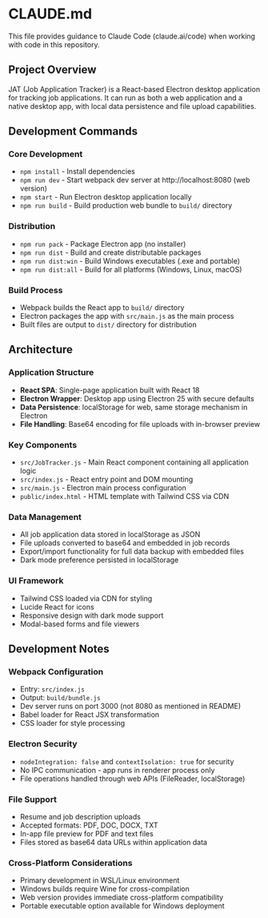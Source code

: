 # CLAUDE.md

This file provides guidance to Claude Code (claude.ai/code) when working with code in this repository.

## Project Overview

JAT (Job Application Tracker) is a React-based Electron desktop application for tracking job applications. It can run as both a web application and a native desktop app, with local data persistence and file upload capabilities.

## Development Commands

### Core Development
- `npm install` - Install dependencies
- `npm run dev` - Start webpack dev server at http://localhost:8080 (web version)
- `npm start` - Run Electron desktop application locally
- `npm run build` - Build production web bundle to `build/` directory

### Distribution
- `npm run pack` - Package Electron app (no installer)
- `npm run dist` - Build and create distributable packages
- `npm run dist:win` - Build Windows executables (.exe and portable)
- `npm run dist:all` - Build for all platforms (Windows, Linux, macOS)

### Build Process
- Webpack builds the React app to `build/` directory
- Electron packages the app with `src/main.js` as the main process
- Built files are output to `dist/` directory for distribution

## Architecture

### Application Structure
- **React SPA**: Single-page application built with React 18
- **Electron Wrapper**: Desktop app using Electron 25 with secure defaults
- **Data Persistence**: localStorage for web, same storage mechanism in Electron
- **File Handling**: Base64 encoding for file uploads with in-browser preview

### Key Components
- `src/JobTracker.js` - Main React component containing all application logic
- `src/index.js` - React entry point and DOM mounting
- `src/main.js` - Electron main process configuration
- `public/index.html` - HTML template with Tailwind CSS via CDN

### Data Management
- All job application data stored in localStorage as JSON
- File uploads converted to base64 and embedded in job records
- Export/import functionality for full data backup with embedded files
- Dark mode preference persisted in localStorage

### UI Framework
- Tailwind CSS loaded via CDN for styling
- Lucide React for icons
- Responsive design with dark mode support
- Modal-based forms and file viewers

## Development Notes

### Webpack Configuration
- Entry: `src/index.js`
- Output: `build/bundle.js`
- Dev server runs on port 3000 (not 8080 as mentioned in README)
- Babel loader for React JSX transformation
- CSS loader for style processing

### Electron Security
- `nodeIntegration: false` and `contextIsolation: true` for security
- No IPC communication - app runs in renderer process only
- File operations handled through web APIs (FileReader, localStorage)

### File Support
- Resume and job description uploads
- Accepted formats: PDF, DOC, DOCX, TXT
- In-app file preview for PDF and text files
- Files stored as base64 data URLs within application data

### Cross-Platform Considerations
- Primary development in WSL/Linux environment
- Windows builds require Wine for cross-compilation
- Web version provides immediate cross-platform compatibility
- Portable executable option available for Windows deployment